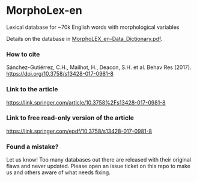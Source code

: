 # MorphoLex-en
Lexical database for ~70k English words with morphological variables

Details on the database in [MorphoLEX_en-Data_Dictionary.pdf](https://github.com/hugomailhot/MorphoLex-en/blob/master/MorphoLEX_en-Data_Dictionary.pdf).

### How to cite
Sánchez-Gutiérrez, C.H., Mailhot, H., Deacon, S.H. et al. Behav Res (2017). https://doi.org/10.3758/s13428-017-0981-8

### Link to the article
https://link.springer.com/article/10.3758%2Fs13428-017-0981-8

### Link to free read-only version of the article
https://link.springer.com/epdf/10.3758/s13428-017-0981-8

### Found a  mistake?
Let us know! Too many databases out there are released with their original flaws and never updated. Please open an issue ticket on this repo to make us and others aware of what needs fixing.
